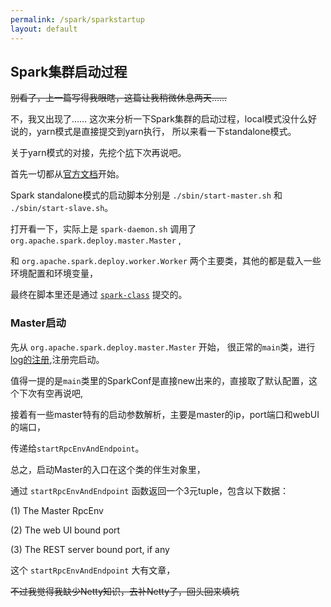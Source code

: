 ```yaml
---
permalink: /spark/sparkstartup
layout: default
---
```

## Spark集群启动过程

~~别看了，上一篇写得我眼瞎，这篇让我稍微休息两天……~~

不，我又出现了……
这次来分析一下Spark集群的启动过程，local模式没什么好说的，yarn模式是直接提交到yarn执行，
所以来看一下standalone模式。

关于yarn模式的对接，先挖个[坑](/spark/yarn)下次再说吧。

首先一切都从[官方文档](https://spark.apache.org/docs/2.4.0/spark-standalone.html)开始。

Spark standalone模式的启动脚本分别是 `./sbin/start-master.sh` 和 `./sbin/start-slave.sh`。

打开看一下，实际上是 `spark-daemon.sh` 调用了 `org.apache.spark.deploy.master.Master` ,

和 `org.apache.spark.deploy.worker.Worker` 两个主要类，其他的都是载入一些环境配置和环境变量，

最终在脚本里还是通过 [`spark-class`](/spark/appendix/appendix) 提交的。

### Master启动

先从 `org.apache.spark.deploy.master.Master` 开始，
很正常的`main`类，进行[log的注册](/spark/aappendix/#关于Master启动时的log注册),注册完启动。

值得一提的是`main`类里的SparkConf是直接new出来的，直接取了默认配置，这个下次有空再说吧,

接着有一些master特有的启动参数解析，主要是master的ip，port端口和webUI的端口，

传递给`startRpcEnvAndEndpoint`。

总之，启动Master的入口在这个类的伴生对象里，

通过 `startRpcEnvAndEndpoint` 函数返回一个3元tuple，包含以下数据：


(1) The Master RpcEnv

(2) The web UI bound port

(3) The REST server bound port, if any

这个 `startRpcEnvAndEndpoint` 大有文章，

~~不过我觉得我缺少Netty知识，去补Netty了，回头回来填坑~~
